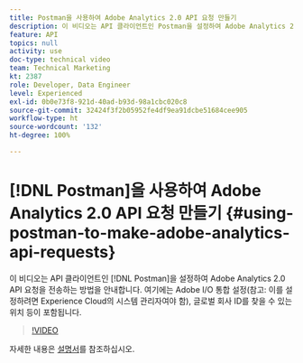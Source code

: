 ```yaml
---
title: Postman을 사용하여 Adobe Analytics 2.0 API 요청 만들기
description: 이 비디오는 API 클라이언트인 Postman을 설정하여 Adobe Analytics 2.0 API 요청을 전송하는 방법을 안내합니다. 여기에는 Adobe I/O 통합 설정(참고 - 이를 설정하려면 Experience Cloud의 시스템 관리자여야 함), 글로벌 회사 ID를 찾을 수 있는 위치 등이 포함됩니다.
feature: API
topics: null
activity: use
doc-type: technical video
team: Technical Marketing
kt: 2387
role: Developer, Data Engineer
level: Experienced
exl-id: 0b0e73f8-921d-40ad-b93d-98a1cbc020c8
source-git-commit: 32424f3f2b05952fe4df9ea91dcbe51684cee905
workflow-type: ht
source-wordcount: '132'
ht-degree: 100%

---
```


# [!DNL Postman]을 사용하여 Adobe Analytics 2.0 API 요청 만들기 {#using-postman-to-make-adobe-analytics-api-requests}

이 비디오는 API 클라이언트인 [!DNL Postman]을 설정하여 Adobe Analytics 2.0 API 요청을 전송하는 방법을 안내합니다. 여기에는 Adobe I/O 통합 설정(참고: 이를 설정하려면 Experience Cloud의 시스템 관리자여야 함), 글로벌 회사 ID를 찾을 수 있는 위치 등이 포함됩니다.

>[!VIDEO](https://video.tv.adobe.com/v/25889/?quality=12)

자세한 내용은 [설명서](https://www.adobe.io/apis/experiencecloud/analytics/docs.html#!AdobeDocs/analytics-2.0-apis/master/oauth-postman.md)를 참조하십시오.

